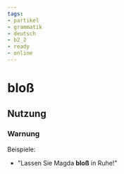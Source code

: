```yaml
---
tags:
- partikel
- grammatik
- deutsch
- b2_2
- ready
- online
---
```


# bloß

## Nutzung

### Warnung  

Beispiele:  

- "Lassen Sie Magda __bloß__ in Ruhe!"
